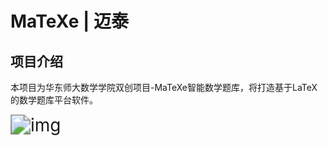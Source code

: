 # MaTeXe | 迈泰

## 项目介绍

本项目为华东师大数学学院双创项目-MaTeXe智能数学题库，将打造基于LaTeX的数学题库平台软件。

<img src="https://saladcloud.s3.bitiful.net/FILE/MaTeXe/img/logo.svg" alt="img" style="zoom:200%;" />
